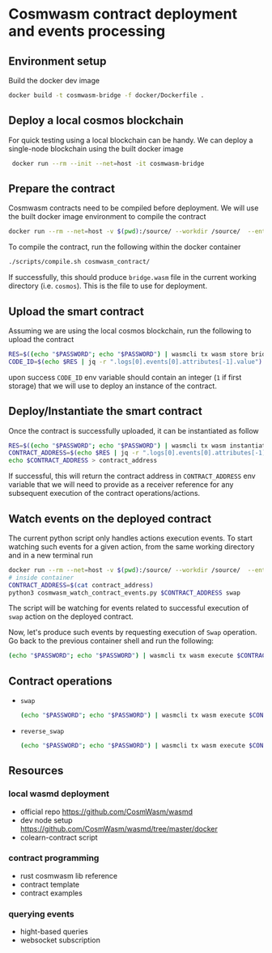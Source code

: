 # Cosmwasm contract deployment and events processing

## Environment setup

Build the docker dev image

```bash
docker build -t cosmwasm-bridge -f docker/Dockerfile .
```

## Deploy a local cosmos blockchain 

For quick testing using a local blockchain can be handy. 
We can deploy a single-node blockchain using the built docker image

```bash
 docker run --rm --init --net=host -it cosmwasm-bridge
```

## Prepare the contract 

Cosmwasm contracts need to be compiled before deployment.
We will use the built docker image environment to compile the contract

```bash
docker run --rm --net=host -v $(pwd):/source/ --workdir /source/  --entrypoint /bin/bash -it cosmwasm-bridge
```

To compile the contract, run the following within the docker container

```bash
./scripts/compile.sh cosmwasm_contract/
```

If successfully, this should produce `bridge.wasm` file in the current working directory (i.e. `cosmos`). 
This is the file to use for deployment.


## Upload the smart contract

Assuming we are using the local cosmos blockchain, run the following to upload the contract

```bash
RES=$((echo "$PASSWORD"; echo "$PASSWORD") | wasmcli tx wasm store bridge.wasm --from validator --gas="auto" -y)
CODE_ID=$(echo $RES | jq -r ".logs[0].events[0].attributes[-1].value")

```

upon success `CODE_ID` env variable should contain an integer (`1` if first storage) that we will use to deploy an instance of the contract.

## Deploy/Instantiate the smart contract

Once the contract is successfully uploaded, it can be instantiated as follow
```bash
RES=$((echo "$PASSWORD"; echo "$PASSWORD") | wasmcli tx wasm instantiate $CODE_ID '{"cap":"10000", "deposit":"500", "upper_swap_limit":"1000", "lower_swap_limit":"2", "swap_fee":"1"}' --from validator --label my-bridge-contract --amount 10000ucosm -y)
CONTRACT_ADDRESS=$(echo $RES | jq -r ".logs[0].events[0].attributes[-1].value")
echo $CONTRACT_ADDRESS > contract_address
```

If successful, this will return the contract address in `CONTRACT_ADDRESS` env variable that we will need to provide as a receiver reference for any subsequent execution of the contract operations/actions.


## Watch events on the deployed contract

The current python script only handles actions execution events. To start watching such events for a given action, from the same working directory and in a new terminal run

```bash
docker run --rm --net=host -v $(pwd):/source/ --workdir /source/  --entrypoint /bin/bash -it cosmwasm-bridge
# inside container
CONTRACT_ADDRESS=$(cat contract_address)
python3 cosmwasm_watch_contract_events.py $CONTRACT_ADDRESS swap
```

The script will be watching for events related to successful execution of `swap` action on the deployed contract.

Now, let's produce such events by requesting execution of `Swap` operation. 
Go back to the previous container shell and run the following:

```bash
(echo "$PASSWORD"; echo "$PASSWORD") | wasmcli tx wasm execute $CONTRACT_ADDRESS '{"swap": {"destination":"some-ether-address"}}' --amount 200ucosm --from validator -y
```

## Contract operations

+ `swap` 
  ```bash
  (echo "$PASSWORD"; echo "$PASSWORD") | wasmcli tx wasm execute $CONTRACT_ADDRESS '{"swap": {"destination":"some-ether-address"}}' --amount 200ucosm --from validator -y
  ```
+ `reverse_swap`
  ```bash
  (echo "$PASSWORD"; echo "$PASSWORD") | wasmcli tx wasm execute $CONTRACT_ADDRESS '{"reverse_swap": {"rid":10, "to":"cosmos1g5e4zzum7r3kp8fpt9zg43ed4hjwr0ajvz5gtr", "from":"some-ethereum-address", "origin_tx_hash":"11111111", "amount":"10", "relay_eon": 0}}' --from validator -y
  ```




## Resources
### local wasmd deployment

- official repo https://github.com/CosmWasm/wasmd
- dev node setup https://github.com/CosmWasm/wasmd/tree/master/docker
- colearn-contract script 

### contract programming

- rust cosmwasm lib reference
- contract template
- contract examples

### querying events

- hight-based queries
- websocket subscription